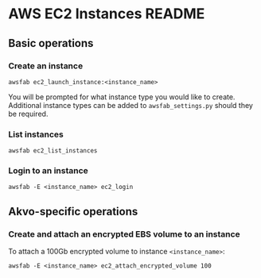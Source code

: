 # AWS EC2 Instances README

## Basic operations

### Create an instance

``` shell
awsfab ec2_launch_instance:<instance_name>
```

You will be prompted for what instance type you would like to create.
Additional instance types can be added to `awsfab_settings.py` should they be
required.

### List instances

``` shell
awsfab ec2_list_instances
```

### Login to an instance

``` shell
awsfab -E <instance_name> ec2_login
```

## Akvo-specific operations

### Create and attach an encrypted EBS volume to an instance

To attach a 100Gb encrypted volume to instance `<instance_name>`:

``` shell
awsfab -E <instance_name> ec2_attach_encrypted_volume 100
```
